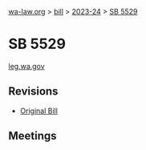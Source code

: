 [wa-law.org](/) > [bill](/bill/) > [2023-24](/bill/2023-24/) > [SB 5529](/bill/2023-24/sb/5529/)

# SB 5529
[leg.wa.gov](https://app.leg.wa.gov/billsummary?BillNumber=5529&Year=2023&Initiative=false)

## Revisions
* [Original Bill](1/)

## Meetings